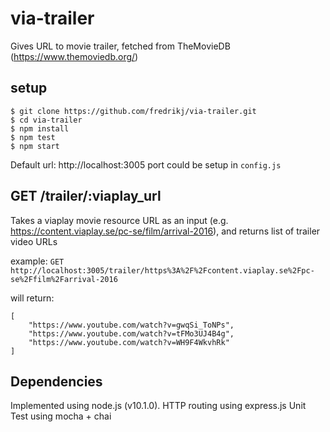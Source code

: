 # via-trailer
Gives URL to movie trailer, fetched from TheMovieDB (https://www.themoviedb.org/)

## setup
```
$ git clone https://github.com/fredrikj/via-trailer.git
$ cd via-trailer
$ npm install
$ npm test
$ npm start
```
Default url: http://localhost:3005
port could be setup in `config.js`

## GET /trailer/:viaplay_url
Takes a viaplay movie resource URL as an input (e.g. https://content.viaplay.se/pc-se/film/arrival-2016), and returns list of trailer video URLs

example: 
```GET http://localhost:3005/trailer/https%3A%2F%2Fcontent.viaplay.se%2Fpc-se%2Ffilm%2Farrival-2016```

will return:
```
[
    "https://www.youtube.com/watch?v=gwqSi_ToNPs",
    "https://www.youtube.com/watch?v=tFMo3UJ4B4g",
    "https://www.youtube.com/watch?v=WH9F4WkvhRk"
]
```

## Dependencies
Implemented using node.js (v10.1.0).
HTTP routing using express.js
Unit Test using mocha + chai
